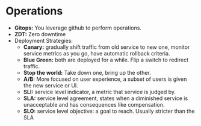 # Operations

- **Gitops:** You leverage github to perform operations.
- **ZDT:** Zero downtime
- Deployment Strategies:
    - **Canary:** gradually shift traffic from old service to new one, monitor service metrics as you go, have automatic rollback criteria.
    - **Blue Green:** both are deployed for a while.  Flip a switch to redirect traffic.
    - **Stop the world:** Take down one, bring up the other.
    - **A/B:** More focused on user experience, a subset of users is given the new service or UI.
    - **SLI:** service level indicator, a metric that service is judged by.
    - **SLA:** service level agreement, states when a diminished service is unacceptable and has consequences like compensation.
    - **SLO:** service level objective: a goal to reach.  Usually stricter than the SLA
